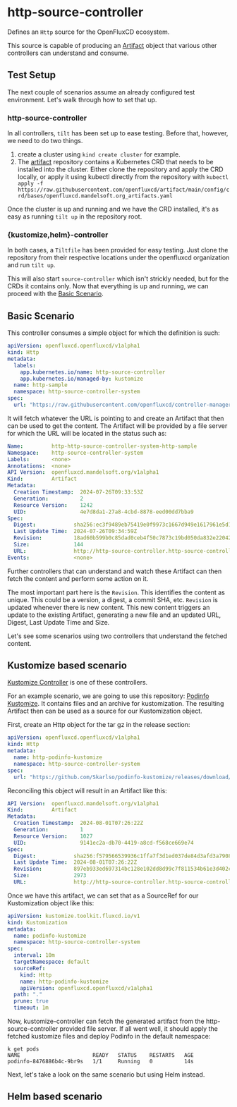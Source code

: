 # http-source-controller

Defines an `Http` source for the OpenFluxCD ecosystem.

This source is capable of producing an [Artifact](https://github.com/openfluxcd/artifact) object that various other
controllers can understand and consume.

## Test Setup

The next couple of scenarios assume an already configured test environment. Let's walk through how to set that up.

### http-source-controller

In all controllers, `tilt` has been set up to ease testing. Before that, however, we need to do two things.

1. create a cluster using `kind create cluster` for example.
2. The [artifact](https://github.com/openfluxcd/artifact/) repository contains a Kubernetes CRD that needs to be
installed into the cluster. Either clone the repository and apply the CRD locally, or apply it using kubectl directly
from the repository with `kubectl apply -f https://raw.githubusercontent.com/openfluxcd/artifact/main/config/crd/bases/openfluxcd.mandelsoft.org_artifacts.yaml`

Once the cluster is up and running and we have the CRD installed, it's as easy as running `tilt up` in the
repository root.

### {kustomize,helm}-controller

In both cases, a `Tiltfile` has been provided for easy testing. Just clone the repository from their respective
locations under the openfluxcd organization and run `tilt up`.

This will also start `source-controller` which isn't strickly needed, but for the CRDs it contains only.
Now that everything is up and running, we can proceed with the [Basic Scenario](#basic-scenario).

## Basic Scenario

This controller consumes a simple object for which the definition is such:

```yaml
apiVersion: openfluxcd.openfluxcd/v1alpha1
kind: Http
metadata:
  labels:
    app.kubernetes.io/name: http-source-controller
    app.kubernetes.io/managed-by: kustomize
  name: http-sample
  namespace: http-source-controller-system
spec:
  url: "https://raw.githubusercontent.com/openfluxcd/controller-manager/main/README.md"
```

It will fetch whatever the URL is pointing to and create an Artifact that then can be used to get the content.
The Artifact will be provided by a file server for which the URL will be located in the status such as:

```yaml
Name:         http-http-source-controller-system-http-sample
Namespace:    http-source-controller-system
Labels:       <none>
Annotations:  <none>
API Version:  openfluxcd.mandelsoft.org/v1alpha1
Kind:         Artifact
Metadata:
  Creation Timestamp:  2024-07-26T09:33:53Z
  Generation:          2
  Resource Version:    1242
  UID:                 4e7d8da1-27a8-4cbd-8878-eed00dd7bba9
Spec:
  Digest:            sha256:ec3f9489eb75419e0f9973c1667d949e1617961e5d17b62803467bceef137cac
  Last Update Time:  2024-07-26T09:34:59Z
  Revision:          18ad60b599b0c85dad0ceb4f50c7873c19bd050da832e22042b71c944aeaa315
  Size:              144
  URL:               http://http-source-controller.http-source-controller.svc.cluster.local./http/http-source-controller-system/http-sample/18ad60b599b0c85dad0ceb4f50c7873c19bd050da832e22042b71c944aeaa315.tar.gz
Events:              <none>
```

Further controllers that can understand and watch these Artifact can then fetch the content and perform some action on
it.

The most important part here is the `Revision`. This identifies the content as unique. This could be a version, a digest,
a commit SHA, etc. `Revision` is updated whenever there is new content. This new content triggers an update to the existing
Artifact, generating a new file and an updated URL, Digest, Last Update Time and Size.

Let's see some scenarios using two controllers that understand the fetched content.

## Kustomize based scenario

[Kustomize Controller](https://github.com/openfluxcd/kustomize-controller) is one of these controllers.

For an example scenario, we are going to use this repository: [Podinfo Kustomize](https://github.com/openfluxcd/podinfo-kustomize). It contains files and an archive
for kustomization. The resulting Artifact then can be used as a source for our Kustomization object.

First, create an Http object for the tar gz in the release section:

```yaml
apiVersion: openfluxcd.openfluxcd/v1alpha1
kind: Http
metadata:
  name: http-podinfo-kustomize
  namespace: http-source-controller-system
spec:
  url: "https://github.com/Skarlso/podinfo-kustomize/releases/download/v0.1.0/podinfo.tar.gz"
```

Reconciling this object will result in an Artifact like this:

```yaml
API Version:  openfluxcd.mandelsoft.org/v1alpha1
Kind:         Artifact
Metadata:
  Creation Timestamp:  2024-08-01T07:26:22Z
  Generation:          1
  Resource Version:    1027
  UID:                 9141ec2a-db70-4419-a8cd-f568ce669e74
Spec:
  Digest:            sha256:f579566539936c1ffa7f3d1ed037de84d3afd3a79083c255aa49356fefc597b2
  Last Update Time:  2024-08-01T07:26:22Z
  Revision:          897eb933ed697314bc128e102dd8d99c7f811534b61e3d402c9bdc876dee5132
  Size:              2973
  URL:               http://http-source-controller.http-source-controller-system.svc.cluster.local./http/http-source-controller-system/http-podinfo-kustomize/897eb933ed697314bc128e102dd8d99c7f811534b61e3d402c9bdc876dee5132.tar.gz
```

Once we have this artifact, we can set that as a SourceRef for our Kustomization object like this:

```yaml
apiVersion: kustomize.toolkit.fluxcd.io/v1
kind: Kustomization
metadata:
  name: podinfo-kustomize
  namespace: http-source-controller-system
spec:
  interval: 10m
  targetNamespace: default
  sourceRef:
    kind: Http
    name: http-podinfo-kustomize
    apiVersion: openfluxcd.openfluxcd/v1alpha1
  path: "."
  prune: true
  timeout: 1m
```

Now, kustomize-controller can fetch the generated artifact from the http-source-controller provided
file server. If all went well, it should apply the fetched kustomize files and deploy Podinfo in
the default namespace:

```
k get pods
NAME                       READY   STATUS    RESTARTS   AGE
podinfo-8476886b4c-9br9s   1/1     Running   0          14s
```

Next, let's take a look on the same scenario but using Helm instead.

## Helm based scenario
